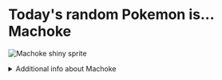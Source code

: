 # Today's random Pokemon is... Machoke

![Machoke shiny sprite](https://raw.githubusercontent.com/PokeAPI/sprites/master/sprites/pokemon/shiny/67.png)

<details>
<summary>Additional info about Machoke</summary>

| srpite type | image |
|------|------|
| back_default | ![Machoke back_default sprite](https://raw.githubusercontent.com/PokeAPI/sprites/master/sprites/pokemon/back/67.png) |
| back_shiny | ![Machoke back_shiny sprite](https://raw.githubusercontent.com/PokeAPI/sprites/master/sprites/pokemon/back/shiny/67.png) |
| front_default | ![Machoke front_default sprite](https://raw.githubusercontent.com/PokeAPI/sprites/master/sprites/pokemon/67.png) | </details>
